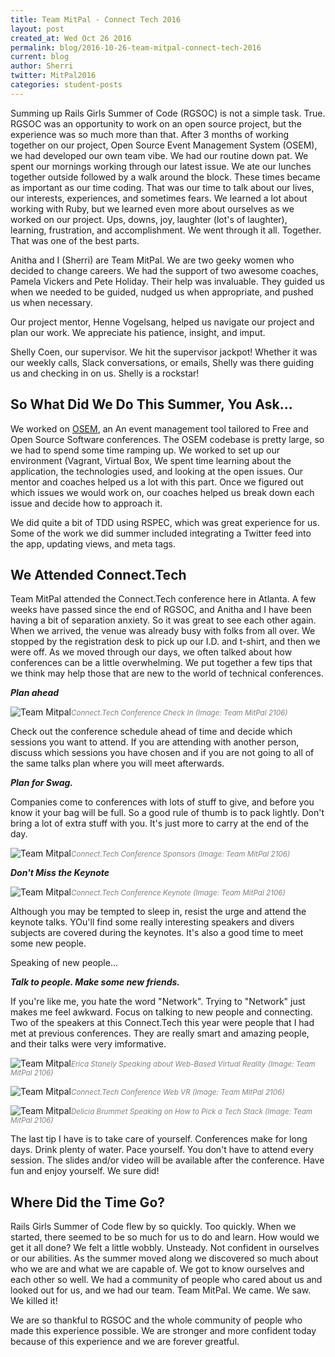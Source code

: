 ```yaml
---
title: Team MitPal - Connect Tech 2016
layout: post
created_at: Wed Oct 26 2016
permalink: blog/2016-10-26-team-mitpal-connect-tech-2016
current: blog
author: Sherri
twitter: MitPal2016
categories: student-posts
---
```


Summing up Rails Girls Summer of Code (RGSOC) is not a simple task. True. RGSOC was an opportunity to work on an open source project, but the experience was so much more than that. After 3 months of working together on our project, Open Source Event Management System (OSEM), we had developed our own team vibe. We had our routine down pat. We spent our mornings working through our latest issue. We ate our lunches together outside followed by a walk around the block. These times became as important as our time coding. That was our time to talk about our lives, our interests, experiences, and sometimes fears. We learned a lot about working with Ruby, but we learned even more about ourselves as we worked on our project. Ups, downs, joy, laughter (lot's of laughter), learning, frustration, and accomplishment. We went through it all. Together. That was one of the best parts.

Anitha and I (Sherri) are Team MitPal. We are two geeky women who decided to change careers. We had the support of two awesome coaches, Pamela Vickers and Pete Holiday. Their help was invaluable. They guided us when we needed to be guided, nudged us when appropriate, and pushed us when necessary.

Our project mentor, Henne Vogelsang, helped us navigate our project and plan our work. We appreciate his patience, insight, and imput.

Shelly Coen, our supervisor. We hit the supervisor jackpot! Whether it was our weekly calls, Slack conversations, or emails, Shelly was there guiding us and checking in on us. Shelly is a rockstar!

## So What Did We Do This Summer, You Ask...

We worked on [OSEM](http://osem.io), an An event management tool tailored to Free and Open Source Software conferences. The OSEM codebase is pretty large, so we had to spend some time ramping up. We worked to set up our environment (Vagrant, Virtual Box, We spent time learning about the application, the technologies used, and looking at the open issues. Our mentor and coaches helped us a lot with this part. Once we figured out which issues we would work on, our coaches helped us break down each issue and decide how to approach it.

We did quite a bit of TDD using RSPEC, which was great experience for us. Some of the work we did summer included integrating a Twitter feed into the app, updating views, and meta tags.

## We Attended Connect.Tech

Team MitPal attended the Connect.Tech conference here in Atlanta. A few weeks have passed since the end of RGSOC, and Anitha and I have been having a bit of separation anxiety. So it was great to see each other again. When we arrived, the venue was already busy with folks from all over. We stopped by the registration desk to pick up our I.D. and t-shirt, and then we were off. As we moved through our days, we often talked about how conferences can be a little overwhelming. We put together a few tips that we think may help those that are new to the world of technical conferences.

***Plan ahead***

![Team Mitpal](/img/blog/2016/20161021-mitpal-conf-registration.jpg )<font color="grey"><small><i>Connect.Tech Conference Check In (Image: Team MitPal 2106)</i></small></font>

Check out the conference schedule ahead of time and decide which sessions you want to attend. If you are attending with another person, discuss which sessions you have chosen and if you are not going to all of the same talks plan where you will meet afterwards.

***Plan for Swag.***

Companies come to conferences with lots of stuff to give, and before you know it your bag will be full. So a good rule of thumb is to pack lightly. Don't bring a lot of extra stuff with you. It's just more to carry at the end of the day.

![Team Mitpal](/img/blog/2016/20161021-mitpal-conf-sponsors.jpg )<font color="grey"><small><i>Connect.Tech Conference Sponsors (Image: Team MitPal 2106)</i></small></font>

***Don't Miss the Keynote***

![Team Mitpal](/img/blog/2016/20161022-mitpal-conf-keynote.jpg )<font color="grey"><small><i>Connect.Tech Conference Keynote (Image: Team MitPal 2106)</i></small></font>

Although you may be tempted to sleep in, resist the urge and attend the keynote talks. YOu'll find some really interesting speakers and divers subjects are covered during the keynotes. It's also a good time to meet some new people.

Speaking of new people...

***Talk to people. Make some new friends.***

If you're like me, you hate the word "Network". Trying to "Network" just makes me feel awkward. Focus on talking to new people and connecting. Two of the speakers at this Connect.Tech this year were people that I had met at previous conferences. They are really smart and amazing people, and their talks were very imformative.

![Team Mitpal](/img/blog/2016/20161022-mitpal-conf-vr-erica.jpg )<font color="grey"><small><i>Erica Stanely Speaking about Web-Based Virtual Reality (Image: Team MitPal 2106)</i></small></font>

![Team Mitpal](/img/blog/2016/20161022-mitpal-conf-vr.jpg )<font color="grey"><small><i>Connect.Tech Conference Web VR (Image: Team MitPal 2106)</i></small></font>

![Team Mitpal](/img/blog/2016/20161022-mitpal-conf-kanye.jpg )<font color="grey"><small><i>Delicia Brummet Speaking on How to Pick a Tech Stack (Image: Team MitPal 2106)</i></small></font>

The last tip I have is to take care of yourself. Conferences make for long days. Drink plenty of water. Pace yourself. You don't have to attend every session. The slides and/or video will be available after the conference. Have fun and enjoy yourself. We sure did!

## Where Did the Time Go?

Rails Girls Summer of Code flew by so quickly. Too quickly. When we started, there seemed to be so much for us to do and learn. How would we get it all  done? We felt a little wobbly. Unsteady. Not confident in ourselves or our abilities. As the summer moved along we discovered so much about who we are and what we are capable of. We got to know ourselves and each other so well. We had a community of people who cared about us and looked out for us, and we had our team. Team MitPal. We came. We saw. We killed it! 

We are so thankful to RGSOC and the whole community of people who made this experience possible. We are stronger and more confident today because of this experience and we are forever greatful.
